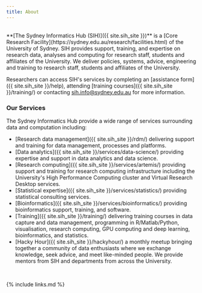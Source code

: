 ```yaml
---
title: About
---
```

<!-- {% include carpentries.html %} -->

<br>
**[The Sydney Informatics Hub (SIH)]({{ site.sih_site }})** is a [Core Research Facility](https://sydney.edu.au/research/facilities.html) of the University of Sydney. SIH provides support, training, and expertise on research data, analyses and computing for research staff, students and affiliates of the University. We deliver policies, systems, advice, engineering and training to research staff, students and affiliates of the University.

Researchers can access SIH's services by completing an [assistance form]({{ site.sih_site }}/help), attending [training courses]({{ site.sih_site }}/training/) or contacting [sih.info@sydney.edu.au](mailto:sih.info@sydney.edu.au) for more information.

### Our Services

The Sydney Informatics Hub provide a wide range of services surrounding data and computation including:

* [Research data management]({{ site.sih_site }}/rdm/) delivering support and training for data management, processes and platforms.
* [Data analytics]({{ site.sih_site }}/services/data-science/) providing expertise and support in data analytics and data science.
* [Research computing]({{ site.sih_site }}/services/artemis/) providing support and training for research computing infrastructure including the University's High Performance Computing cluster and Virtual Research Desktop services.
* [Statistical expertise]({{ site.sih_site }}/services/statistics/) providing statistical consulting services.
* [Bioinformatics]({{ site.sih_site }}/services/bioinformatics/) providing bioinformatics support, training, and software.
* [Training]({{ site.sih_site }}/training/) delivering training courses in data capture and data management, programming in R/Matlab/Python, visualisation, research computing, GPU computing and deep learning, bioinformatics, and statistics.
* [Hacky Hour]({{ site.sih_site }}/hackyhour/) a monthly meetup bringing together a community of data enthusiasts where we exchange knowledge, seek advice, and meet like-minded people. We provide mentors from SIH and departments from across the University.

<br>

{% include links.md %}
